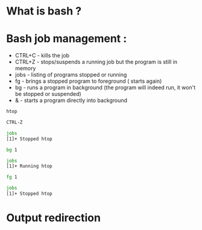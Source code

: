 # What is bash ? 

# Bash job management : 
* CTRL+C - kills the job
* CTRL+Z - stops/suspends a running job but the program is still in memory
* jobs - listing of programs stopped or running
* fg - brings a stopped program to foreground ( starts again)
* bg - runs a program in background (the program will indeed run, it won't be stopped or suspended)
* & - starts a program directly into background
```bash
htop

CTRL-Z

jobs
[1]+ Stopped htop

bg 1

jobs
[1]+ Running htop

fg 1

jobs
[1]+ Stopped htop

```

# Output redirection 
